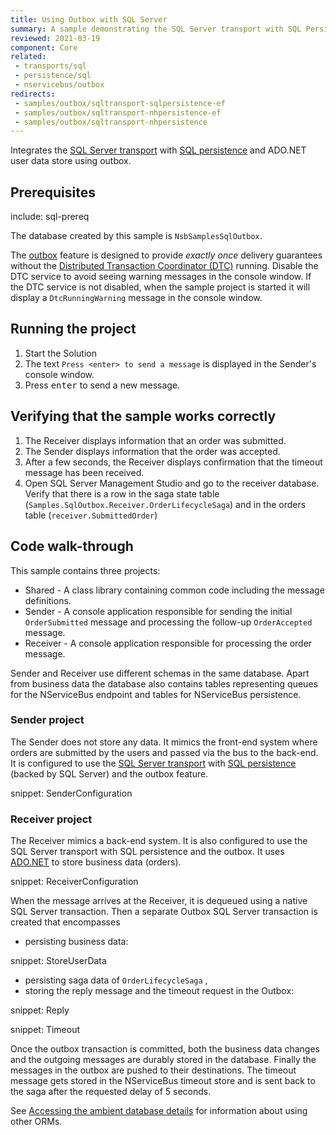 ```yaml
---
title: Using Outbox with SQL Server
summary: A sample demonstrating the SQL Server transport with SQL Persistence and ADO.NET user data store using outbox
reviewed: 2021-03-19
component: Core
related:
 - transports/sql
 - persistence/sql
 - nservicebus/outbox
redirects:
 - samples/outbox/sqltransport-sqlpersistence-ef
 - samples/outbox/sqltransport-nhpersistence-ef
 - samples/outbox/sqltransport-nhpersistence
---
```



Integrates the [SQL Server transport](/transports/sql) with [SQL persistence](/persistence/sql/) and ADO.NET user data store using outbox.

## Prerequisites

include: sql-prereq

The database created by this sample is `NsbSamplesSqlOutbox`.

The [outbox](/nservicebus/outbox) feature is designed to provide *exactly once* delivery guarantees without the [Distributed Transaction Coordinator (DTC)](https://docs.microsoft.com/en-us/previous-versions/windows/desktop/ms684146(v=vs.85)) running. Disable the DTC service to avoid seeing warning messages in the console window. If the DTC service is not disabled, when the sample project is started it will display a `DtcRunningWarning` message in the console window.

## Running the project

 1. Start the Solution
 1. The text `Press <enter> to send a message` is displayed in the Sender's console window.
 1. Press <kbd>enter</kbd> to send a new message.

## Verifying that the sample works correctly

 1. The Receiver displays information that an order was submitted.
 1. The Sender displays information that the order was accepted.
 1. After a few seconds, the Receiver displays confirmation that the timeout message has been received.
 1. Open SQL Server Management Studio and go to the receiver database. Verify that there is a row in the saga state table (`Samples.SqlOutbox.Receiver.OrderLifecycleSaga`) and in the orders table (`receiver.SubmittedOrder`)

## Code walk-through

This sample contains three projects:

* Shared - A class library containing common code including the message definitions.
* Sender - A console application responsible for sending the initial `OrderSubmitted` message and processing the follow-up `OrderAccepted` message.
* Receiver - A console application responsible for processing the order message.

Sender and Receiver use different schemas in the same database. Apart from business data the database also contains tables representing queues for the NServiceBus endpoint and tables for NServiceBus persistence.

### Sender project

The Sender does not store any data. It mimics the front-end system where orders are submitted by the users and passed via the bus to the back-end. It is configured to use the [SQL Server transport](/transports/sql/) with [SQL persistence](/persistence/sql/) (backed by SQL Server) and the outbox feature.

snippet: SenderConfiguration

### Receiver project

The Receiver mimics a back-end system. It is also configured to use the SQL Server transport with SQL persistence and the outbox. It uses [ADO.NET](https://docs.microsoft.com/en-us/dotnet/framework/data/adonet/ado-net-overview) to store business data (orders).

snippet: ReceiverConfiguration

When the message arrives at the Receiver, it is dequeued using a native SQL Server transaction. Then a separate Outbox SQL Server transaction is created that encompasses

* persisting business data:

snippet: StoreUserData

* persisting saga data of `OrderLifecycleSaga` ,
* storing the reply message and the timeout request in the Outbox:

snippet: Reply

snippet: Timeout

Once the outbox transaction is committed, both the business data changes and the outgoing messages are durably stored in the database. Finally the messages in the outbox are pushed to their destinations. The timeout message gets stored in the NServiceBus timeout store and is sent back to the saga after the requested delay of 5 seconds.

See [Accessing the ambient database details](/samples/sqltransport-sqlpersistence/#receiver-project-accessing-the-ambient-database-details) for information about using other ORMs.
